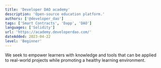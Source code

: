 ```yaml
---
title: 'Developer DAO academy'
description: 'Open-source education platform.'
authors: ['@developer_dao']
tags: ['Smart Contracts', 'Dapp', 'DAO']
languages: ['Solidity']
url: 'https://academy.developerdao.com/'
dateAdded: 2023-04-22
level: 'Beginner'
---
```


We seek to empower learners with knowledge and tools that can be applied to real-world projects while promoting a healthy learning environment.
